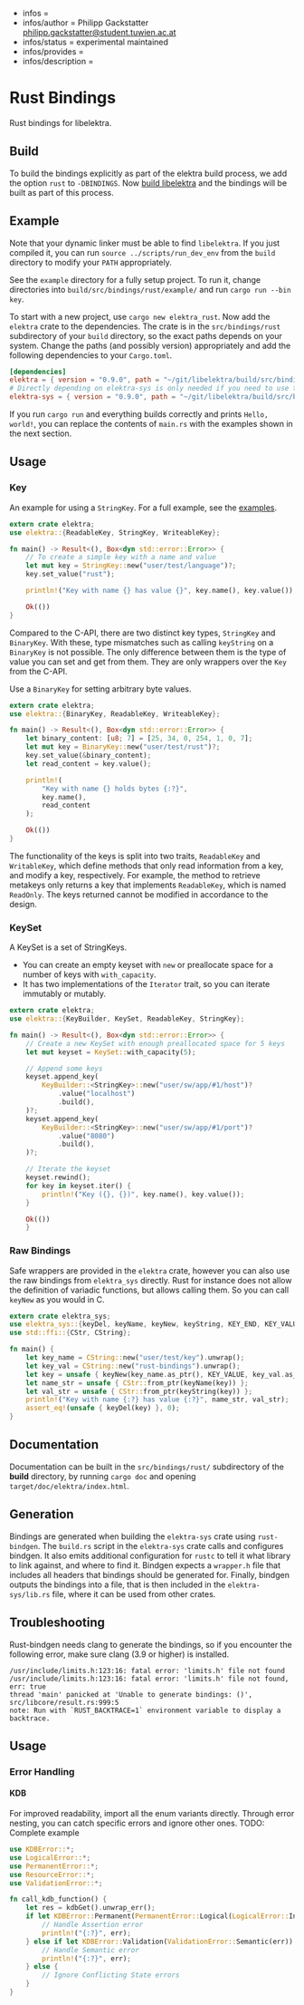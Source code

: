 - infos =
- infos/author = Philipp Gackstatter <philipp.gackstatter@student.tuwien.ac.at>
- infos/status = experimental maintained
- infos/provides =
- infos/description =

# Rust Bindings

Rust bindings for libelektra.

## Build

To build the bindings explicitly as part of the elektra build process, we add the option `rust` to `-DBINDINGS`. Now [build libelektra](../../../doc/COMPILE.md) and the bindings will be built as part of this process.

## Example

Note that your dynamic linker must be able to find `libelektra`. If you just compiled it, you can run `source ../scripts/run_dev_env` from the `build` directory to modify your `PATH` appropriately.

See the `example` directory for a fully setup project. To run it, change directories into `build/src/bindings/rust/example/` and run `cargo run --bin key`.

To start with a new project, use `cargo new elektra_rust`. Now add the `elektra` crate to the dependencies. The crate is in the `src/bindings/rust` subdirectory of your `build` directory, so the exact paths depends on your system. Change the paths (and possibly version) appropriately and add the following dependencies to your `Cargo.toml`.

```toml
[dependencies]
elektra = { version = "0.9.0", path = "~/git/libelektra/build/src/bindings/rust/elektra" }
# Directly depending on elektra-sys is only needed if you need to use the raw bindings
elektra-sys = { version = "0.9.0", path = "~/git/libelektra/build/src/bindings/rust/elektra-sys" }
```

If you run `cargo run` and everything builds correctly and prints `Hello, world!`, you can replace the contents of `main.rs` with the examples shown in the next section.

## Usage

### Key

An example for using a `StringKey`. For a full example, see the [examples](elektra/src/examples.rs).

```rust
extern crate elektra;
use elektra::{ReadableKey, StringKey, WriteableKey};

fn main() -> Result<(), Box<dyn std::error::Error>> {
    // To create a simple key with a name and value
    let mut key = StringKey::new("user/test/language")?;
    key.set_value("rust");

    println!("Key with name {} has value {}", key.name(), key.value());

    Ok(())
}
```

Compared to the C-API, there are two distinct key types, `StringKey` and `BinaryKey`. With these, type mismatches such as calling `keyString` on a `BinaryKey` is not possible. The only difference between them is the type of value you can set and get from them. They are only wrappers over the `Key` from the C-API.

Use a `BinaryKey` for setting arbitrary byte values.

```rust
extern crate elektra;
use elektra::{BinaryKey, ReadableKey, WriteableKey};

fn main() -> Result<(), Box<dyn std::error::Error>> {
    let binary_content: [u8; 7] = [25, 34, 0, 254, 1, 0, 7];
    let mut key = BinaryKey::new("user/test/rust")?;
    key.set_value(&binary_content);
    let read_content = key.value();

    println!(
        "Key with name {} holds bytes {:?}",
        key.name(),
        read_content
    );

    Ok(())
}
```

The functionality of the keys is split into two traits, `ReadableKey` and `WritableKey`, which define methods that only read information from a key, and modify a key, respectively. For example, the method to retrieve metakeys only returns a key that implements `ReadableKey`, which is named `ReadOnly`. The keys returned cannot be modified in accordance to the design.

### KeySet

A KeySet is a set of StringKeys.

- You can create an empty keyset with `new` or preallocate space for a number of keys with `with_capacity`.
- It has two implementations of the `Iterator` trait, so you can iterate immutably or mutably.

```rust
extern crate elektra;
use elektra::{KeyBuilder, KeySet, ReadableKey, StringKey};

fn main() -> Result<(), Box<dyn std::error::Error>> {
    // Create a new KeySet with enough preallocated space for 5 keys
    let mut keyset = KeySet::with_capacity(5);

    // Append some keys
    keyset.append_key(
        KeyBuilder::<StringKey>::new("user/sw/app/#1/host")?
            .value("localhost")
            .build(),
    )?;
    keyset.append_key(
        KeyBuilder::<StringKey>::new("user/sw/app/#1/port")?
            .value("8080")
            .build(),
    )?;

    // Iterate the keyset
    keyset.rewind();
    for key in keyset.iter() {
        println!("Key ({}, {})", key.name(), key.value());
    }

    Ok(())
    }
```

### Raw Bindings

Safe wrappers are provided in the `elektra` crate, however you can also use the raw bindings from `elektra_sys` directly. Rust for instance does not allow the definition of variadic functions, but allows calling them. So you can call `keyNew` as you would in C.

```rust
extern crate elektra_sys;
use elektra_sys::{keyDel, keyName, keyNew, keyString, KEY_END, KEY_VALUE};
use std::ffi::{CStr, CString};

fn main() {
    let key_name = CString::new("user/test/key").unwrap();
    let key_val = CString::new("rust-bindings").unwrap();
    let key = unsafe { keyNew(key_name.as_ptr(), KEY_VALUE, key_val.as_ptr(), KEY_END) };
    let name_str = unsafe { CStr::from_ptr(keyName(key)) };
    let val_str = unsafe { CStr::from_ptr(keyString(key)) };
    println!("Key with name {:?} has value {:?}", name_str, val_str);
    assert_eq!(unsafe { keyDel(key) }, 0);
}
```

## Documentation

Documentation can be built in the `src/bindings/rust/` subdirectory of the **build** directory, by running `cargo doc` and opening `target/doc/elektra/index.html`.

## Generation

Bindings are generated when building the `elektra-sys` crate using `rust-bindgen`. The `build.rs` script in the `elektra-sys` crate calls and configures bindgen. It also emits additional configuration for `rustc` to tell it what library to link against, and where to find it.
Bindgen expects a `wrapper.h` file that includes all headers that bindings should be generated for. Finally, bindgen outputs the bindings into a file, that is then included in the `elektra-sys/lib.rs` file, where it can be used from other crates.

## Troubleshooting

Rust-bindgen needs clang to generate the bindings, so if you encounter the following error, make sure clang (3.9 or higher) is installed.

```
/usr/include/limits.h:123:16: fatal error: 'limits.h' file not found
/usr/include/limits.h:123:16: fatal error: 'limits.h' file not found, err: true
thread 'main' panicked at 'Unable to generate bindings: ()', src/libcore/result.rs:999:5
note: Run with `RUST_BACKTRACE=1` environment variable to display a backtrace.
```

## Usage

### Error Handling

#### KDB

For improved readability, import all the enum variants directly. Through error nesting, you can catch specific errors and ignore other ones.
TODO: Complete example

```rust
use KDBError::*;
use LogicalError::*;
use PermanentError::*;
use ResourceError::*;
use ValidationError::*;

fn call_kdb_function() {
    let res = kdbGet().unwrap_err();
    if let KDBError::Permanent(PermanentError::Logical(LogicalError::Internal(err))) = res {
        // Handle Assertion error
        println!("{:?}", err);
    } else if let KDBError::Validation(ValidationError::Semantic(err)) = res {
        // Handle Semantic error
        println!("{:?}", err);
    } else {
        // Ignore Conflicting State errors
    }
}
```
